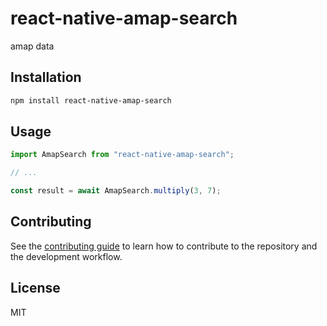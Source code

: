 # react-native-amap-search

amap data

## Installation

```sh
npm install react-native-amap-search
```

## Usage

```js
import AmapSearch from "react-native-amap-search";

// ...

const result = await AmapSearch.multiply(3, 7);
```

## Contributing

See the [contributing guide](CONTRIBUTING.md) to learn how to contribute to the repository and the development workflow.

## License

MIT
